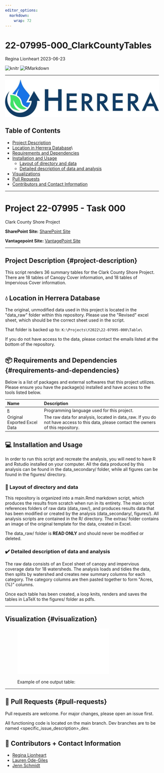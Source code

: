 ```yaml
---
editor_options: 
  markdown: 
    wrap: 72
---
```


# 22-07995-000_ClarkCountyTables

Regina Lionheart 2023-06-23

![knitr](https://img.shields.io/badge/knitr-table-%231D455C)
![RMarkdown](https://img.shields.io/badge/knitr-RMarkdown-%231D455C)

------------------------------------------------------------------------

![](thumbnail.jpg)

## Table of Contents

-   [Project Description](#Project-Description)
-   [Location in Herrera Database](#Location-in-Herrera-Database)\
-   [Requirements and Dependencies](#Requirements-and-Dependencies)
-   [Installation and Usage](#Installation-and-Usage)
    -   [Layout of directory and data](#Layout-of-directory-and-data)
    -   [Detailed description of data and
        analysis](#Detailed-description-of-data-and-analysis)
-   [Visualizations](#Visualization)
-   [Pull Requests](#Pull-Requests)
-   [Contributors and Contact
    Information](#Contributors-and-Contact-Information)

------------------------------------------------------------------------

# Project 22-07995 - Task 000

Clark County Shore Project

**SharePoint Site:** [SharePoint
Site](https://herrerainc.sharepoint.com/teams/22-07995-000)

**Vantagepoint Site:** [VantagePoint
Site](https://herrerainc.deltekfirst.com/HerreraInc/app/#!ProjectView/view/0/0/22-07995-000/presentation)

------------------------------------------------------------------------

## Project Description {#project-description}

This script renders 36 summary tables for the Clark County Shore
Project. There are 18 tables of Canopy Cover information, and 18 tables
of Impervious Cover information.

## :droplet: Location in Herrera Database

The original, unmodified data used in this project is located in the
"data_raw" folder within this repository. Please use the "Revised" excel
sheet, which should be the correct sheet used in the script.

That folder is backed up to: `K:\Projects\Y2022\22-07995-000\Table\`

If you do not have access to the data, please contact the emails listed
at the bottom of the repository.

## 📦 Requirements and Dependencies {#requirements-and-dependencies}

Below is a list of packages and external softwares that this project
utilizes. Please ensure you have the package(s) installed and have
access to the tools listed below.

| Name                              | Description                                                                                                                           |
|:----------------|:------------------------------------------------------|
| [`R`](https://www.r-project.org/) | Programming language used for this project.                                                                                           |
| Original Exported Excel Data      | The raw data for analysis, located in data_raw. If you do not have access to this data, please contact the owners of this repository. |

## :computer: Installation and Usage

In order to run this script and recreate the analysis, you will need to
have R and Rstudio installed on your computer. All the data produced by
this analysis can be found in the data_secondary/ folder, while all
figures can be found in the figures/ directory.

### :arrows_counterclockwise: Layout of directory and data

This repository is organized into a main.Rmd markdown script, which
produces the results from scratch when run in its entirety. The main
script references folders of raw data (data_raw/), and produces results
data that has been modified or created by the analysis (data_secondary/,
figures/). All analysis scripts are contained in the R/ directory. The
extras/ folder contains an image of the original template for the data,
created in Excel.

The data_raw/ folder is **READ ONLY** and should never be modified or
deleted.

### :heavy_check_mark: Detailed description of data and analysis

The raw data consists of an Excel sheet of canopy and impervious
coverage data for 18 watersheds. The analysis loads and tidies the data,
then splits by watershed and creates new summary columns for each
category. The category columns are then pasted together to form "Acres,
(%)" columns.

Once each table has been created, a loop knits, renders and saves the
tables in LaTeX to the figures/ folder as pdfs.

------------------------------------------------------------------------

## Visualization {#visualization}

<figure>

<embed src="figures/Allen%20Canyon%20CreekCanopy.pdf" />

<figcaption aria-hidden="true">

Example of one output table:

</figcaption>

</figure>

------------------------------------------------------------------------

## 🔧 Pull Requests {#pull-requests}

Pull requests are welcome. For major changes, please open an issue
first.

All functioning code is located on the main branch. Dev branches are to
be named <specific_issue_description>\_dev.

## 💬 Contributors + Contact Information

-   [Regina Lionheart](https://github.com/R-Lionheart)
-   [Lauren
    Ode-Giles](https://www.herrerainc.com/team-member/lauren-ode-giles/)
-   [Jenn Schmidt](https://www.herrerainc.com/team-member/jenn-schmidt/)
